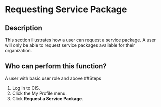 # Requesting Service Package
## Description
This section illustrates how a user can request a service package. A user will only be able to request service packages available for their organization.
## Who can perform this function?
A user with basic user role and above
##Steps
1. Log in to CIS.
2. Click the My Profile menu.
3. Click **Request a Service Package**.



